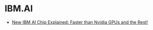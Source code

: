 # IBM.AI
- [New IBM AI Chip Explained: Faster than Nvidia GPUs and the Rest!](https://youtu.be/p0W5eHn5sZ0)

